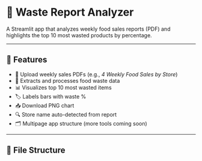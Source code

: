 # 🧾 Waste Report Analyzer

A Streamlit app that analyzes weekly food sales reports (PDF) and highlights the top 10 most wasted products by percentage.

---

## 🚀 Features

- 📄 Upload weekly sales PDFs (e.g., *4 Weekly Food Sales by Store*)
- 🧠 Extracts and processes food waste data
- 📊 Visualizes top 10 most wasted items
- 🏷 Labels bars with waste %
- 📥 Download PNG chart
- 🔍 Store name auto-detected from report
- 🗂️ Multipage app structure (more tools coming soon)

---

## 📁 File Structure